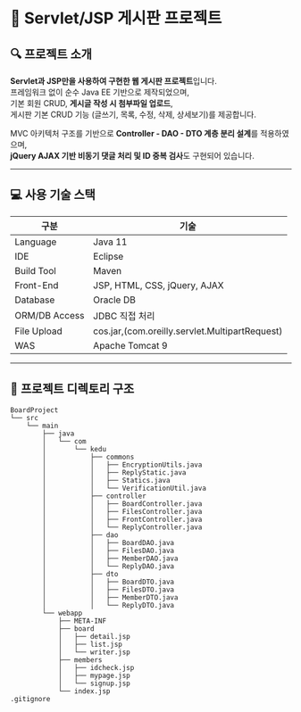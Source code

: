 # 📌 Servlet/JSP 게시판 프로젝트

## 🔍 프로젝트 소개  
**Servlet과 JSP만을 사용하여 구현한 웹 게시판 프로젝트**입니다.  
프레임워크 없이 순수 Java EE 기반으로 제작되었으며,  
기본 회원 CRUD, **게시글 작성 시 첨부파일 업로드**,  
게시판 기본 CRUD 기능 (글쓰기, 목록, 수정, 삭제, 상세보기)를 제공합니다.  

MVC 아키텍처 구조를 기반으로 **Controller - DAO - DTO 계층 분리 설계**를 적용하였으며,  
**jQuery AJAX 기반 비동기 댓글 처리 및 ID 중복 검사**도 구현되어 있습니다.

---

## 💻 사용 기술 스택

| 구분            | 기술                                               |
|----------------|----------------------------------------------------|
| Language        | Java 11                                            |
| IDE             | Eclipse                                            |
| Build Tool      | Maven                                              |
| Front-End       | JSP, HTML, CSS, jQuery, AJAX                       |
| Database        | Oracle DB                                          |
| ORM/DB Access   | JDBC 직접 처리                                     |
| File Upload     | cos.jar,(com.oreilly.servlet.MultipartRequest)     |
| WAS             | Apache Tomcat 9                                    |

---

## 📂 프로젝트 디렉토리 구조
```plaintext
BoardProject  
└── src  
    └── main  
        ├── java  
        │   └── com  
        │       └── kedu  
        │           ├── commons  
        │           │   ├── EncryptionUtils.java  
        │           │   ├── ReplyStatic.java  
        │           │   ├── Statics.java  
        │           │   └── VerificationUtil.java  
        │           ├── controller  
        │           │   ├── BoardController.java  
        │           │   ├── FilesController.java  
        │           │   ├── FrontController.java  
        │           │   └── ReplyController.java  
        │           ├── dao  
        │           │   ├── BoardDAO.java  
        │           │   ├── FilesDAO.java  
        │           │   ├── MemberDAO.java  
        │           │   └── ReplyDAO.java  
        │           ├── dto  
        │           │   ├── BoardDTO.java  
        │           │   ├── FilesDTO.java  
        │           │   ├── MemberDTO.java  
        │           │   └── ReplyDTO.java  
        └── webapp  
            ├── META-INF  
            ├── board  
            │   ├── detail.jsp  
            │   ├── list.jsp  
            │   └── writer.jsp  
            ├── members  
            │   ├── idcheck.jsp  
            │   ├── mypage.jsp  
            │   └── signup.jsp  
            └── index.jsp  
.gitignore
